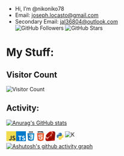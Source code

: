 - Hi, I’m @nikoniko78
- Email: joseph.locasto@gmail.com
- Secondary Email: jal36804@outlook.com  
![GitHub Followers](https://img.shields.io/github/followers/nikoniko78?label=Followers&style=social)
![GitHub Stars](https://img.shields.io/github/stars/nikoniko78?label=Stars&style=social)

# My Stuff:
## Visitor Count
![Visitor Count](https://profile-counter.glitch.me/nikoniko78/count.svg)

## Activity: 
[![Anurag's GitHub stats](https://github-readme-stats.vercel.app/api?username=nikoniko78&show_icons=true&theme=dark)](https://github.com/anuraghazra/github-readme-stats)

<img align="left" alt="JavaScript" width="26px" src="https://raw.githubusercontent.com/github/explore/main/topics/javascript/javascript.png" /> <img align="left" alt="TypeScript" width="26px" src="https://raw.githubusercontent.com/github/explore/main/topics/typescript/typescript.png" /> <img align="left" alt="CSS" width="26px" src="https://raw.githubusercontent.com/github/explore/main/topics/css/css.png" /> <img align="left" alt="HTML" width="26px" src="https://raw.githubusercontent.com/github/explore/main/topics/html/html.png" /> <img align="left" alt="Ruby" width="26px" src="https://raw.githubusercontent.com/github/explore/main/topics/ruby/ruby.png" /> <img align="left" alt="Python" width="26px" src="https://raw.githubusercontent.com/github/explore/main/topics/python/python.png" /> <img align="left" alt="K" width="26px" src="https://upload.wikimedia.org/wikipedia/commons/thumb/3/3d/Vector_k_logo.svg/1200px-Vector_k_logo.svg.png" /> <br />

[![Ashutosh's github activity graph](https://github-readme-activity-graph.vercel.app/graph?username=nikoniko78&theme=react-dark)](https://github.com/Ashutosh00710/github-readme-activity-graph)






<!---
nikoniko78/nikoniko78 is a ✨ special ✨ repository because its `README.md` (this file) appears on your GitHub profile.
You can click the Preview link to take a look at your changes.
--->
